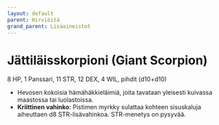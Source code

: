 ```yaml
---
layout: default
parent: Hirviöitä
grand_parent: Lisäaineistot
---
```


# Jättiläisskorpioni (Giant Scorpion)

8 HP, 1 Panssari, 11 STR, 12 DEX, 4 WIL, pihdit (d10+d10)

- Hevosen kokoisia hämähäkkieläimiä, joita tavataan yleisesti kuivassa maastossa tai luolastoissa.
- **Kriittinen vahinko**: Pistimen myrkky sulattaa kohteen sisuskaluja aiheuttaen d8 STR-lisävahinkoa. STR-menetys on pysyvää.
